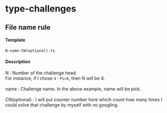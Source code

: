 # type-challenges

## File name rule

#### Template

`N-name-CN(optional).ts`

#### Description

N : Number of the challenge head.<br>
For instance, if I chose `4・Pick`, then N will be 4.<br>
<br>
name : Challenge name. In the above example, name will be pick.<br>
<br>
CN(optional) : I will put counter number here which count how many times I could solve that challenge by myself with no googling.
